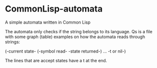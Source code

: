 # CommonLisp-automata
A simple automata written in Common Lisp

The automata only checks if the string belongs to its language.
Qs is a file with some graph (table) examples on how the automata reads through strings:
  
  (-current state- (-symbol read- -state returned-) ... -t or nil-)

The lines that are accept states have a t at the end.
